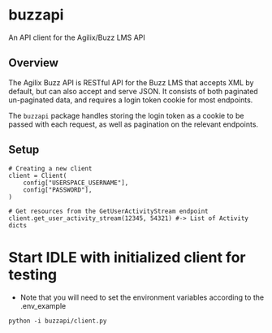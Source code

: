 # buzzapi

An API client for the Agilix/Buzz LMS API

## Overview

The Agilix Buzz API is RESTful API for the Buzz LMS that accepts XML by default,
but can also accept and serve JSON. It consists of both paginated un-paginated
data, and requires a login token cookie for most endpoints.

The `buzzapi` package handles storing the login token as a cookie to be passed
with each request, as well as pagination on the relevant endpoints.

## Setup

```
# Creating a new client
client = Client(
    config["USERSPACE_USERNAME"],
    config["PASSWORD"],
)

# Get resources from the GetUserActivityStream endpoint
client.get_user_activity_stream(12345, 54321) #-> List of Activity dicts
```

# Start IDLE with initialized client for testing
- Note that you will need to set the environment variables according to the .env_example
```
python -i buzzapi/client.py
```

